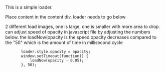 This is a simple loader.

Place content in the content div.
loader needs to go below <head>
  
  2 different load images, one is large, one is smaller with more area to drop.
  can adjust speed of opacity in javascript file by adjusting the numbers below.
  the loadNow(opacity is the speed opacity decreases compared to the "50" which is the amount of time in millisecond cycle
  
 ``` else {
        loader.style.opacity = opacity;
        window.setTimeout(function() {
            loadNow(opacity - 0.05);
        }, 50);
```
